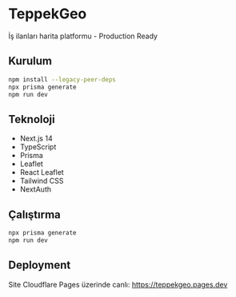 # TeppekGeo

İş ilanları harita platformu - Production Ready

## Kurulum

```bash
npm install --legacy-peer-deps
npx prisma generate
npm run dev
```

## Teknoloji

- Next.js 14
- TypeScript
- Prisma
- Leaflet
- React Leaflet
- Tailwind CSS
- NextAuth

## Çalıştırma

```bash
npx prisma generate
npm run dev
```

## Deployment

Site Cloudflare Pages üzerinde canlı: https://teppekgeo.pages.dev
